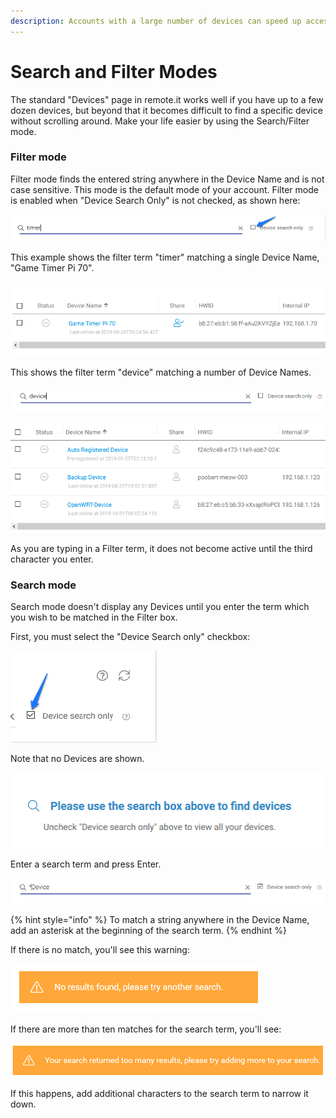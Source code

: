 ```yaml
---
description: Accounts with a large number of devices can speed up access using this mode
---
```


# Search and Filter Modes

The standard "Devices" page in remote.it works well if you have up to a few dozen devices, but beyond that it becomes difficult to find a specific device without scrolling around.  Make your life easier by using the Search/Filter mode.

### Filter mode

Filter mode finds the entered string anywhere in the Device Name and is not case sensitive.  This mode is the default mode of your account.   Filter mode is enabled when "Device Search Only" is not checked, as shown here:

![](../../.gitbook/assets/image%20%28145%29.png)

This example shows the filter term "timer" matching a single Device Name, "Game Timer Pi 70".

![](../../.gitbook/assets/image%20%28252%29.png)

This shows the filter term "device" matching a number of Device Names.

![](../../.gitbook/assets/image%20%28175%29.png)

![](../../.gitbook/assets/image%20%2831%29.png)

As you are typing in a Filter term, it does not become active until the third character you enter.

### Search mode

Search mode doesn't display any Devices until you enter the term which you wish to be matched in the Filter box.

First, you must select the "Device Search only" checkbox:

![](../../.gitbook/assets/image%20%28213%29.png)

Note that no Devices are shown.

![](../../.gitbook/assets/image%20%2886%29.png)

Enter a search term and press Enter.  

![](../../.gitbook/assets/image%20%28208%29.png)

{% hint style="info" %}
To match a string anywhere in the Device Name, add an asterisk at the beginning of the search term.
{% endhint %}

If there is no match, you'll see this warning:

![](../../.gitbook/assets/image%20%2895%29.png)

If there are more than ten matches for the search term, you'll see:

![](../../.gitbook/assets/image%20%2825%29.png)

If this happens, add additional characters to the search term to narrow it down.

